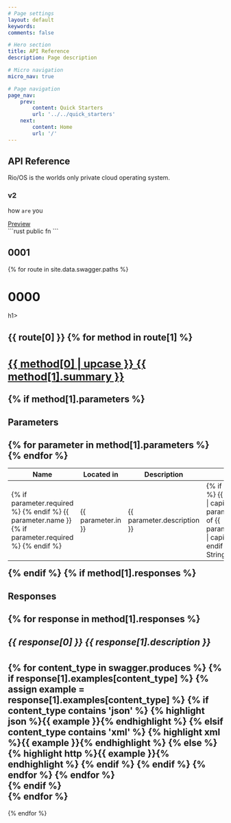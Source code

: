 ```yaml
---
# Page settings
layout: default
keywords:
comments: false

# Hero section
title: API Reference
description: Page description

# Micro navigation
micro_nav: true

# Page navigation
page_nav:
    prev:
        content: Quick Starters
        url: '../../quick_starters'
    next:
        content: Home
        url: '/'
---
```


## API Reference

Rio/OS is the worlds only private cloud operating system.

### v2

how `are` you

<div class="example">
    <a href="#" target="blank">Preview</a>
</div>
```rust
public fn 
```

<h2>0001</h2>

{% for route in site.data.swagger.paths %}
<h1>0000</h1>h1>
<div class="swagger-paths">
    <h2 class="swagger-path">{{ route[0] }}</h>
    {% for method in route[1] %}
    <div class="swagger-method swagger-method-{{ method[0] }}">
        <h3 class="swagger-method-title">
            <a href="#" class="swagger-method-link">
                <span class="swagger-method-name">{{ method[0] | upcase }}</span>
                {{ method[1].summary }}
            </a>
        </h3>
        <div class="swagger-method-details">
            {% if method[1].parameters %}
            <div class="swagger-parameters">
                <h4>Parameters</h4>
                <table class="swagger-parameters-table">
                    <thead>
                        <tr>
                            <th>Name</th>
                            <th>Located in</th>
                            <th>Description</th>
                            <th>Type</th>
                        <tr>
                    </thead>
                    <tbody>
                        {% for parameter in method[1].parameters %}
                        <tr>
                            <td>
                                {% if parameter.required %}
                                <span class="swagger-parameter-required">
                                {% endif %}
                                {{ parameter.name }}
                                {% if parameter.required %}
                                </span>
                                {% endif %}
                            </td>
                            <td>{{ parameter.in }}</td>
                            <td>{{ parameter.description }}</td>
                            <td>
                                {% if parameter.type %}
                                {{ parameter.type | capitalize }}
                                {% if parameter.items %}
                                of {{ parameter.items.type | capitalize }}
                                {% endif %}
                                {% else %}
                                String
                                {% endif %}
                            </td>
                        </tr>
                        {% endfor %}
                    </tbody>
                </table>
            </div>
            {% endif %}
            {% if method[1].responses %}
            <div class="swagger-response">
                <h4>Responses</h4>
                {% for response in method[1].responses %}
                <h5>
                    <span class="swagger-response-code">{{ response[0] }}</span>
                    {{ response[1].description }}
                </h5>
                {% for content_type in swagger.produces %}
                    {% if response[1].examples[content_type] %}
                        {% assign example = response[1].examples[content_type] %}
                        {% if content_type contains 'json' %}
                            {% highlight json %}{{ example }}{% endhighlight %}
                        {% elsif content_type contains 'xml' %}
                            {% highlight xml %}{{ example }}{% endhighlight %}
                        {% else %}
                            {% highlight http %}{{ example }}{% endhighlight %}
                        {% endif %}
                    {% endif %}
                {% endfor %}
                {% endfor %}
            </div>
            {% endif %}
        </div>
    </div>
    {% endfor %}
</div>
{% endfor %}

<script type="text/javascript">
// Helpers

var slice = Array.prototype.slice;

function $(expr, parent) {
    return typeof expr === "string" ? (parent || document).querySelector(expr) : expr || null;
}

function $$(expr, parent) {
    return slice.call((parent || document).querySelectorAll(expr));
}

$.bind = function(element, o) {
    if (element) {
        for (var event in o) {
            var callback = o[event];

            event.split(/\s+/).forEach(function (event) {
                element.addEventListener(event, callback);
            });
        }
    }
};

$.toggleDetails = function (element) {
    if (element.classList.contains('open')) {
        element.classList.remove('open');
    }
    else {
        element.classList.add('open');
    }
}

// Initialization

function init() {
    $$('.swagger-method-title').forEach(function (title) {
        $.bind(title, {
            'click': function (e) {
                var details = $('.swagger-method-details', title.parentNode)
                $.toggleDetails(details);
                e.preventDefault();
            }
        });
    });
}


// DOM already loaded?
if (document.readyState !== "loading") {
    init();
}
else {
    // Wait for it
    document.addEventListener("DOMContentLoaded", init);
}
</script>
